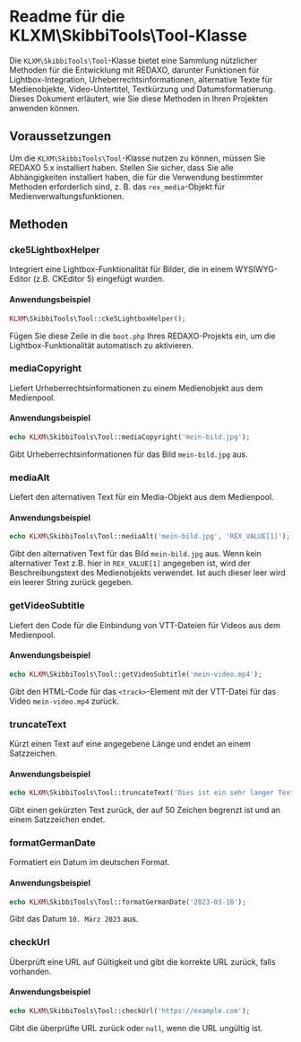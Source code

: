 # Readme für die KLXM\SkibbiTools\Tool-Klasse

Die `KLXM\SkibbiTools\Tool`-Klasse bietet eine Sammlung nützlicher Methoden für die Entwicklung mit REDAXO, darunter Funktionen für Lightbox-Integration, Urheberrechtsinformationen, alternative Texte für Medienobjekte, Video-Untertitel, Textkürzung und Datumsformatierung. Dieses Dokument erläutert, wie Sie diese Methoden in Ihren Projekten anwenden können.

## Voraussetzungen

Um die `KLXM\SkibbiTools\Tool`-Klasse nutzen zu können, müssen Sie REDAXO 5.x installiert haben. Stellen Sie sicher, dass Sie alle Abhängigkeiten installiert haben, die für die Verwendung bestimmter Methoden erforderlich sind, z. B. das `rex_media`-Objekt für Medienverwaltungsfunktionen.

## Methoden

### cke5LightboxHelper

Integriert eine Lightbox-Funktionalität für Bilder, die in einem WYSIWYG-Editor (z.B. CKEditor 5) eingefügt wurden.

#### Anwendungsbeispiel

```php
KLXM\SkibbiTools\Tool::cke5LightboxHelper();
```

Fügen Sie diese Zeile in die `boot.php` Ihres REDAXO-Projekts ein, um die Lightbox-Funktionalität automatisch zu aktivieren.

### mediaCopyright

Liefert Urheberrechtsinformationen zu einem Medienobjekt aus dem Medienpool.

#### Anwendungsbeispiel

```php
echo KLXM\SkibbiTools\Tool::mediaCopyright('mein-bild.jpg');
```

Gibt Urheberrechtsinformationen für das Bild `mein-bild.jpg` aus.

### mediaAlt

Liefert den alternativen Text für ein Media-Objekt aus dem Medienpool.

#### Anwendungsbeispiel

```php
echo KLXM\SkibbiTools\Tool::mediaAlt('mein-bild.jpg', 'REX_VALUE[1]');
```

Gibt den alternativen Text für das Bild `mein-bild.jpg` aus. Wenn kein alternativer Text z.B. hier in `REX_VALUE[1]` angegeben ist, wird der Beschreibungstext des Medienobjekts verwendet. Ist auch dieser leer wird ein leerer String zurück gegeben. 

### getVideoSubtitle

Liefert den Code für die Einbindung von VTT-Dateien für Videos aus dem Medienpool.

#### Anwendungsbeispiel

```php
echo KLXM\SkibbiTools\Tool::getVideoSubtitle('mein-video.mp4');
```

Gibt den HTML-Code für das `<track>`-Element mit der VTT-Datei für das Video `mein-video.mp4` zurück.

### truncateText

Kürzt einen Text auf eine angegebene Länge und endet an einem Satzzeichen.

#### Anwendungsbeispiel

```php
echo KLXM\SkibbiTools\Tool::truncateText('Dies ist ein sehr langer Text, der gekürzt werden soll.', 50);
```

Gibt einen gekürzten Text zurück, der auf 50 Zeichen begrenzt ist und an einem Satzzeichen endet.

### formatGermanDate

Formatiert ein Datum im deutschen Format.

#### Anwendungsbeispiel

```php
echo KLXM\SkibbiTools\Tool::formatGermanDate('2023-03-10');
```

Gibt das Datum `10. März 2023` aus.

### checkUrl

Überprüft eine URL auf Gültigkeit und gibt die korrekte URL zurück, falls vorhanden.

#### Anwendungsbeispiel

```php
echo KLXM\SkibbiTools\Tool::checkUrl('https://example.com');
```

Gibt die überprüfte URL zurück oder `null`, wenn die URL ungültig ist.
